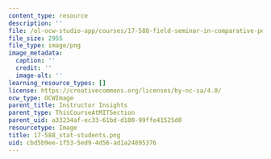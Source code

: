 ```yaml
---
content_type: resource
description: ''
file: /ol-ocw-studio-app/courses/17-588-field-seminar-in-comparative-politics-fall-2013/cbd5b9ee1f535ed94d56ad1a24895376_17-588_stat-students.png
file_size: 2955
file_type: image/png
image_metadata:
  caption: ''
  credit: ''
  image-alt: ''
learning_resource_types: []
license: https://creativecommons.org/licenses/by-nc-sa/4.0/
ocw_type: OCWImage
parent_title: Instructor Insights
parent_type: ThisCourseAtMITSection
parent_uid: a33234af-ec33-61bd-d100-99ffe41525d0
resourcetype: Image
title: 17-588_stat-students.png
uid: cbd5b9ee-1f53-5ed9-4d56-ad1a24895376
---
```

